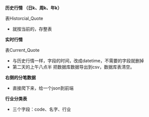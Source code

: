 **历史行情 （日k、周k、年k）**

表Historcial_Quote

- 就按当前的，存整表

**实时行情**

表Current_Quote

- 与历史行情一样，字段的时间，改成datetime，不需要的字段就删掉
- 第二天的上午八点半 把数据库数据导出到csv，数据库表清空。

**右侧的分笔数据**

- 直接爬下来，给一个json到前端

**行业分类表**

- 三个字段：code、名字、行业

